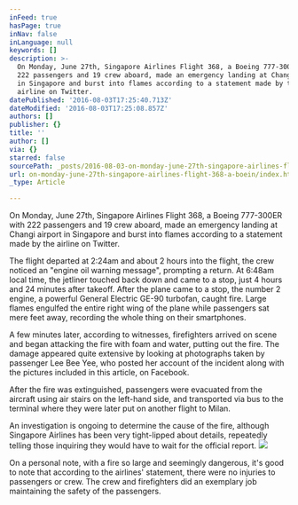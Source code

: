 ```yaml
---
inFeed: true
hasPage: true
inNav: false
inLanguage: null
keywords: []
description: >-
  On Monday, June 27th, Singapore Airlines Flight 368, a Boeing 777-300ER with
  222 passengers and 19 crew aboard, made an emergency landing at Changi airport
  in Singapore and burst into flames according to a statement made by the
  airline on Twitter.
datePublished: '2016-08-03T17:25:40.713Z'
dateModified: '2016-08-03T17:25:08.857Z'
authors: []
publisher: {}
title: ''
author: []
via: {}
starred: false
sourcePath: _posts/2016-08-03-on-monday-june-27th-singapore-airlines-flight-368-a-boein.md
url: on-monday-june-27th-singapore-airlines-flight-368-a-boein/index.html
_type: Article

---
```

On Monday, June 27th, Singapore Airlines Flight 368, a Boeing 777-300ER with 222 passengers and 19 crew aboard, made an emergency landing at Changi airport in Singapore and burst into flames according to a statement made by the airline on Twitter.

The flight departed at 2:24am and about 2 hours into the flight, the crew noticed an "engine oil warning message", prompting a return. At 6:48am local time, the jetliner touched back down and came to a stop, just 4 hours and 24 minutes after takeoff. After the plane came to a stop, the number 2 engine, a powerful General Electric GE-90 turbofan, caught fire. Large flames engulfed the entire right wing of the plane while passengers sat mere feet away, recording the whole thing on their smartphones.

A few minutes later, according to witnesses, firefighters arrived on scene and began attacking the fire with foam and water, putting out the fire. The damage appeared quite extensive by looking at photographs taken by passenger Lee Bee Yee, who posted her account of the incident along with the pictures included in this article, on Facebook.

After the fire was extinguished, passengers were evacuated from the aircraft using air stairs on the left-hand side, and transported via bus to the terminal where they were later put on another flight to Milan.

An investigation is ongoing to determine the cause of the fire, although Singapore Airlines has been very tight-lipped about details, repeatedly telling those inquiring they would have to wait for the official report.
![](https://the-grid-user-content.s3-us-west-2.amazonaws.com/da3835ea-f18c-4d5a-8127-d5527204fe8d.jpg)

On a personal note, with a fire so large and seemingly dangerous, it's good to note that according to the airlines' statement, there were no injuries to passengers or crew. The crew and firefighters did an exemplary job maintaining the safety of the passengers.